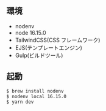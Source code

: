 ## 環境

- nodenv
- node 16.15.0
- TailwindCSS(CSS フレームワーク)
- EJS(テンプレートエンジン)
- Gulp(ビルドツール)

## 起動

```sh:
$ brew install nodenv
$ nodenv local 16.15.0
$ yarn dev
```
